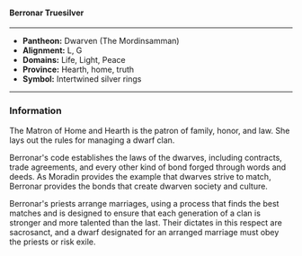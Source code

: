 #### Berronar Truesilver
___

- **Pantheon:** Dwarven (The Mordinsamman)
- **Alignment:** L, G
- **Domains:** Life, Light, Peace
- **Province:** Hearth, home, truth
- **Symbol:** Intertwined silver rings
___

### Information

The Matron of Home and Hearth is the patron of family, honor, and law. She lays out the rules for managing a dwarf clan.

Berronar's code establishes the laws of the dwarves, including contracts, trade agreements, and every other kind of bond forged through words and deeds. As Moradin provides the example that dwarves strive to match, Berronar provides the bonds that create dwarven society and culture.

Berronar's priests arrange marriages, using a process that finds the best matches and is designed to ensure that each generation of a clan is stronger and more talented than the last. Their dictates in this respect are sacrosanct, and a dwarf designated for an arranged marriage must obey the priests or risk exile.